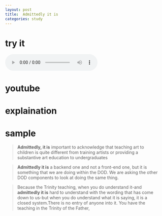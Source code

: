 ```yaml
---
layout: post
title:  Admittedly it is
categories: study
---
```

# try it

<audio controls>
  <source src="/assets/audio/1.mp3" type="audio/mpeg">
Your browser does not support the audio element.
</audio>

# youtube

# explaination

# sample

> **Admittedly, it is** important to acknowledge that teaching
 art to children is quite different from training artists 
or providing a substantive art education to undergraduates


> **Admittedly it is** a backend one and not a front-end one, but it is something that we are doing  within the DOD. We are asking the other DOD components to look at doing the same thing.

> Because the Trinity teaching, when you do understand it-and **admittedly it is** hard to understand with the wording that has come down to us-but when you do understand  what it is saying, it is a closed system.There is no entry of anyone into it. You have the teaching in the Trinity of the Father,